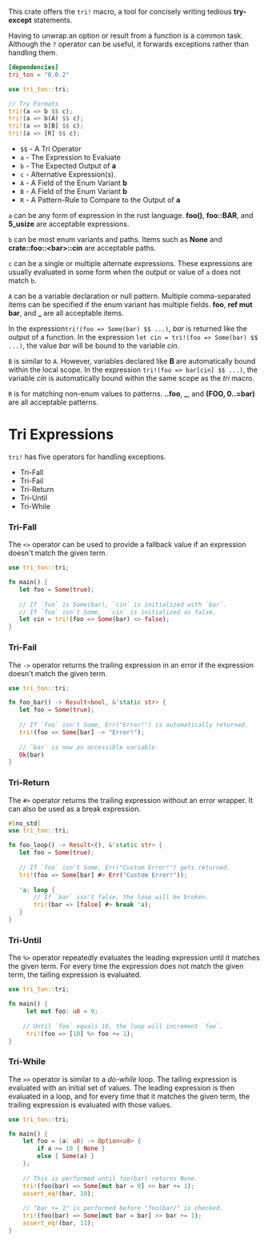  This crate offers the `tri!` macro, a tool for concisely writing
 tedious **try-except** statements.

 Having to unwrap an option or result from a function is a
 common task. Although the `?` operator can be useful, it
 forwards exceptions rather than handling them.

```toml
[dependencies]
tri_ton = "0.0.2"
```

```rust
use tri_ton::tri;
```

```rust
// Try Formats
tri!(a => b $$ c);
tri!(a => b(A) $$ c);
tri!(a => b[B] $$ c);
tri!(a => [R] $$ c);
```
 
 * `$$` - A Tri Operator
 * `a` - The Expression to Evaluate
 * `b` - The Expected Output of **a**
 * `c` - Alternative Expression(s).
 * `A` - A Field of the Enum Variant **b**
 * `B` - A Field of the Enum Variant **b**
 * `R` - A Pattern-Rule to Compare to the Output of **a**

`a` can be any form of expression in the rust language.
 **foo()**, **foo::BAR**, and **5_usize** are acceptable expressions.

 `b` can be most enum variants and paths. Items such as
 **None** and **crate::foo::\<bar>::cin** are acceptable paths.

 `c` can be a single or multiple alternate expressions. These
 expressions are usually evaluated in some form when the
 output or value of `a` does not match `b`.

`A` can be a variable declaration or null pattern. Multiple
 comma-separated items can be specified if the enum variant
 has multiple fields. **foo**, **ref mut bar**, and **_** are all
 acceptable items.

 In the expression`tri!(foo => Some(bar) $$ ...)`, *bar* is
 returned like the output of a function. In the expression
 `let cin = tri!(foo => Some(bar) $$ ...)`, the value *bar*
 will be bound to the variable *cin*.

`B` is similar to `A`. However, variables declared like **B**
 are automatically bound within the local scope. In the
 expression `tri!(foo => bar[cin] $$ ...)`, the variable *cin* is
 automatically bound within the same scope as the *tri* macro.

`R` is for matching non-enum values to patterns. **..foo**, 
**_**, and **(FOO, 0..=bar)** are all acceptable patterns.

 # Tri Expressions

 `tri!` has five operators for handling exceptions.
 - Tri-Fall
 - Tri-Fail
 - Tri-Return
 - Tri-Until
 - Tri-While

 ### Tri-Fall

 The `<>` operator can be used to provide a fallback value
 if an expression doesn't match the given term.

 ```rust
 use tri_ton::tri;
 
fn main() {
    let foo = Some(true);
    
    // If `foo` is Some(bar), `cin` is initialized with `bar`.
    // If `foo` isn't Some,  `cin` is initialized as false.
    let cin = tri!(foo => Some(bar) <> false);
}
 ```

 ### Tri-Fail

 The `->` operator returns the trailing expression in an error
 if the expression doesn't match the given term.

 ```rust
use tri_ton::tri;

fn foo_bar() -> Result<bool, &'static str> {
    let foo = Some(true);
    
    // If `foo` isn't Some, Err("Error!") is automatically returned.
    tri!(foo => Some[bar] -> "Error!");
    
    // `bar` is now an accessible variable.
    Ok(bar)
}
 ```

 ### Tri-Return

 The `#>` operator returns the trailing expression without an
 error wrapper. It can also be used as a break expression.

 ```rust
 #[no_std]
use tri_ton::tri;

fn foo_loop() -> Result<(), &'static str> {
    let foo = Some(true);
    
    // If `foo` isn't Some, Err("Custom Error!") gets returned.
    tri!(foo => Some[bar] #> Err("Custom Error!"));
    
    'a: loop {
        // If `bar` isn't false, the loop will be broken.
        tri!(bar => [false] #> break 'a);
    }
}
```

 ### Tri-Until

 The `%>` operator repeatedly evaluates the leading expression
 until it matches the given term. For every time the expression
 does not match the given term, the tailing expression is
 evaluated.

```rust
use tri_ton::tri;

fn main() {
     let mut foo: u8 = 0;
    
    // Until `foo` equals 10, the loop will increment `foo`.
     tri!(foo => [10] %> foo += 1);
}
 ```

 ### Tri-While

 The `>>` operator is similar to a *do-while* loop. The tailing
 expression is evaluated with an initial set of values. The
 leading expression is then evaluated in a loop, and for every
 time that it matches the given term, the trailing expression
 is evaluated with those values.

```rust
use tri_ton::tri;

fn main() { 
    let foo = |a: u8| -> Option<u8> {
        if a >= 10 { None }
        else { Some(a) }
    };
    
    // This is performed until foo(bar) returns None.
    tri!(foo(bar) => Some[mut bar = 0] >> bar += 1);
    assert_eq!(bar, 10);
    
    // "bar += 1" is performed before "foo(bar)" is checked.
    tri!(foo(bar) => Some[mut bar = bar] >> bar += 1);
    assert_eq!(bar, 11);
}
```
